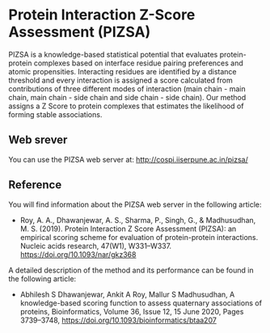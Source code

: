 # Protein Interaction Z-Score Assessment (PIZSA)

PIZSA is a knowledge-based statistical potential that evaluates protein-protein complexes based on interface residue pairing preferences and atomic propensities. Interacting residues are identified by a distance threshold and every interaction is assigned a score calculated from contributions of three different modes of interaction (main chain - main chain, main chain - side chain and side chain - side chain). Our method assigns a Z Score to protein complexes that estimates the likelihood of forming stable associations.

## Web srever
You can use the PIZSA web server at: http://cospi.iiserpune.ac.in/pizsa/

## Reference
You will find information about the PIZSA web server in the following article:
* Roy, A. A., Dhawanjewar, A. S., Sharma, P., Singh, G., & Madhusudhan, M. S. (2019). Protein Interaction Z Score Assessment (PIZSA): an empirical scoring scheme for evaluation of protein-protein interactions. Nucleic acids research, 47(W1), W331–W337. https://doi.org/10.1093/nar/gkz368

A detailed description of the method and its performance can be found in the following article:
* Abhilesh S Dhawanjewar, Ankit A Roy, Mallur S Madhusudhan, A knowledge-based scoring function to assess quaternary associations of proteins, Bioinformatics, Volume 36, Issue 12, 15 June 2020, Pages 3739–3748, https://doi.org/10.1093/bioinformatics/btaa207
